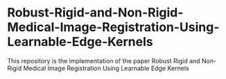# Robust-Rigid-and-Non-Rigid-Medical-Image-Registration-Using-Learnable-Edge-Kernels
This repository is the implementation of the paper Robust Rigid and Non-Rigid Medical Image Registration Using Learnable Edge Kernels
